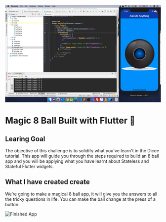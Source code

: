 ![Magic 8 Ball Flutter App](https://github.com/JaveedIshaq/magic-8-ball-flutter-app/blob/master/magic-8-ball-flutter-app.png?raw=true)


# Magic 8 Ball Built with Flutter 🎱

## Learing Goal

The objective of this challenge is to solidify what you've learn't in the Dicee tutorial. This app will guide you through the steps required to build an 8 ball app and you will be applying what you have learnt about Stateless and Stateful Flutter widgets.


## What I have created create

We’re going to make a magical 8 ball app, it will give you the answers to all the tricky questions in life. You can make the ball change at the press of a button. 

![Finished App](https://github.com/londonappbrewery/Images/blob/master/8-ball-flutter-gif.gif)

